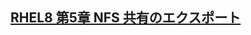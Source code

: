 ## [RHEL8 第5章 NFS 共有のエクスポート](https://access.redhat.com/documentation/ja-jp/red_hat_enterprise_linux/8/html/deploying_different_types_of_servers/exporting-nfs-shares_deploying-different-types-of-servers)
